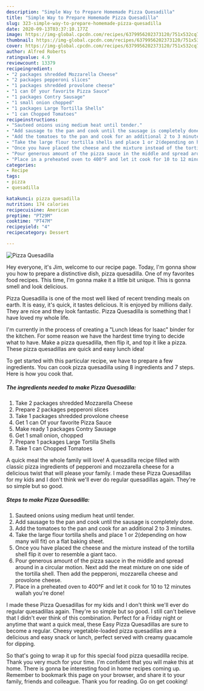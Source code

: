 ```yaml
---
description: "Simple Way to Prepare Homemade Pizza Quesadilla"
title: "Simple Way to Prepare Homemade Pizza Quesadilla"
slug: 323-simple-way-to-prepare-homemade-pizza-quesadilla
date: 2020-09-13T03:37:10.177Z
image: https://img-global.cpcdn.com/recipes/6379956202373120/751x532cq70/pizza-quesadilla-recipe-main-photo.jpg
thumbnail: https://img-global.cpcdn.com/recipes/6379956202373120/751x532cq70/pizza-quesadilla-recipe-main-photo.jpg
cover: https://img-global.cpcdn.com/recipes/6379956202373120/751x532cq70/pizza-quesadilla-recipe-main-photo.jpg
author: Alfred Roberts
ratingvalue: 4.9
reviewcount: 13379
recipeingredient:
- "2 packages shredded Mozzarella Cheese"
- "2 packages pepperoni slices"
- "1 packages shredded provolone cheese"
- "1 can Of your favorite Pizza Sauce"
- "1 packages Contry Sausage"
- "1 small onion chopped"
- "1 packages Large Tortilla Shells"
- "1 can Chopped Tomatoes"
recipeinstructions:
- "Sauteed onions using medium heat until tender."
- "Add sausage to the pan and cook until the sausage is completely done."
- "Add the tomatoes to the pan and cook for an additional 2 to 3 minutes."
- "Take the large flour tortilla shells and place 1 or 2(depending on how many will fit) on a flat baking sheet."
- "Once you have placed the cheese and the mixture instead of the tortilla shell flip it over to resemble a giant taco."
- "Pour generous amount of the pizza sauce in the middle and spread around in a circular motion. Next add the meat mixture on one side of the tortilla shell. Then add the pepperoni, mozzarella cheese and provolone cheese."
- "Place in a preheated oven to 400°F and let it cook for 10 to 12 minutes wallah you&#39;re done!"
categories:
- Recipe
tags:
- pizza
- quesadilla

katakunci: pizza quesadilla 
nutrition: 174 calories
recipecuisine: American
preptime: "PT29M"
cooktime: "PT47M"
recipeyield: "4"
recipecategory: Dessert

---
```



![Pizza Quesadilla](https://img-global.cpcdn.com/recipes/6379956202373120/751x532cq70/pizza-quesadilla-recipe-main-photo.jpg)

Hey everyone, it's Jim, welcome to our recipe page. Today, I'm gonna show you how to prepare a distinctive dish, pizza quesadilla. One of my favorites food recipes. This time, I'm gonna make it a little bit unique. This is gonna smell and look delicious.

Pizza Quesadilla is one of the most well liked of recent trending meals on earth. It is easy, it's quick, it tastes delicious. It is enjoyed by millions daily. They are nice and they look fantastic. Pizza Quesadilla is something that I have loved my whole life.

I&#39;m currently in the process of creating a &#34;Lunch Ideas for Isaac&#34; binder for the kitchen. For some reason we have the hardest time trying to decide what to have. Make a pizza quesadilla, then flip it, and top it like a pizza. These pizza quesadillas are quick and easy lunch idea!


To get started with this particular recipe, we have to prepare a few ingredients. You can cook pizza quesadilla using 8 ingredients and 7 steps. Here is how you cook that.

<!--inarticleads1-->

##### The ingredients needed to make Pizza Quesadilla:

1. Take 2 packages shredded Mozzarella Cheese
1. Prepare 2 packages pepperoni slices
1. Take 1 packages shredded provolone cheese
1. Get 1 can Of your favorite Pizza Sauce
1. Make ready 1 packages Contry Sausage
1. Get 1 small onion, chopped
1. Prepare 1 packages Large Tortilla Shells
1. Take 1 can Chopped Tomatoes


A quick meal the whole family will love! A quesadilla recipe filled with classic pizza ingredients of pepperoni and mozzarella cheese for a delicious twist that will please your family. I made these Pizza Quesadillas for my kids and I don&#39;t think we&#39;ll ever do regular quesadillas again. They&#39;re so simple but so good. 

<!--inarticleads2-->

##### Steps to make Pizza Quesadilla:

1. Sauteed onions using medium heat until tender.
1. Add sausage to the pan and cook until the sausage is completely done.
1. Add the tomatoes to the pan and cook for an additional 2 to 3 minutes.
1. Take the large flour tortilla shells and place 1 or 2(depending on how many will fit) on a flat baking sheet.
1. Once you have placed the cheese and the mixture instead of the tortilla shell flip it over to resemble a giant taco.
1. Pour generous amount of the pizza sauce in the middle and spread around in a circular motion. Next add the meat mixture on one side of the tortilla shell. Then add the pepperoni, mozzarella cheese and provolone cheese.
1. Place in a preheated oven to 400°F and let it cook for 10 to 12 minutes wallah you&#39;re done!


I made these Pizza Quesadillas for my kids and I don&#39;t think we&#39;ll ever do regular quesadillas again. They&#39;re so simple but so good. I still can&#39;t believe that I didn&#39;t ever think of this combination. Perfect for a Friday night or anytime that want a quick meal, these Easy Pizza Quesadillas are sure to become a regular. Cheesy vegetable-loaded pizza quesadillas are a delicious and easy snack or lunch, perfect served with creamy guacamole for dipping. 

So that's going to wrap it up for this special food pizza quesadilla recipe. Thank you very much for your time. I'm confident that you will make this at home. There is gonna be interesting food in home recipes coming up. Remember to bookmark this page on your browser, and share it to your family, friends and colleague. Thank you for reading. Go on get cooking!
